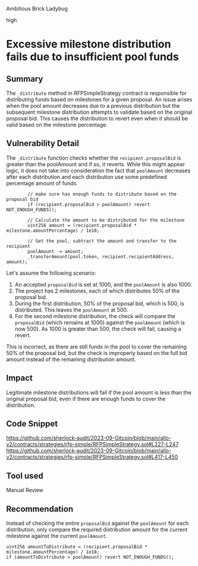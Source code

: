 Ambitious Brick Ladybug

high

# Excessive milestone distribution fails due to insufficient pool funds
## Summary
The `_distribute` method in RFPSimpleStrategy contract is responsible for distributing funds based on milestones for a given proposal.  An issue arises when the pool amount decreases due to a previous distribution but the subsequent milestone distribution attempts to validate based on the original proposal bid. This causes the distribution to revert even when it should be valid based on the milestone percentage.

## Vulnerability Detail
The `_distribute` function checks whether the `recipient.proposalBid` is greater than the poolAmount and if so, it reverts. While this might appear logic, it does not take into consideration the fact that `poolAmount` decreases after each distribution and each distribution use some predefined percentage amount of funds.

```solidity
        // make sure has enough funds to distribute based on the proposal bid
        if (recipient.proposalBid > poolAmount) revert NOT_ENOUGH_FUNDS();

        // Calculate the amount to be distributed for the milestone
        uint256 amount = (recipient.proposalBid * milestone.amountPercentage) / 1e18;

        // Get the pool, subtract the amount and transfer to the recipient
        poolAmount -= amount;
        _transferAmount(pool.token, recipient.recipientAddress, amount);
```

Let's assume the following scenario:
1. An accepted `proposalBid` is set at 1000, and the `poolAmount` is also 1000.
2. The project has 2 milestones, each of which distributes 50% of the proposal bid.
3. During the first distribution, 50% of the proposal bid, which is 500, is distributed. This leaves the `poolAmount` at 500.
4. For the second milestone distribution, the check will compare the `proposalBid` (which remains at 1000) against the `poolAmount` (which is now 500). As 1000 is greater than 500, the check will fail, causing a revert.

This is incorrect, as there are still funds in the pool to cover the remaining 50% of the proposal bid, but the check is improperly based on the full bid amount instead of the remaining distribution amount.

## Impact
Legitimate milestone distributions will fail if the pool amount is less than the original proposal bid, even if there are enough funds to cover the distribution. 
## Code Snippet
https://github.com/sherlock-audit/2023-09-Gitcoin/blob/main/allo-v2/contracts/strategies/rfp-simple/RFPSimpleStrategy.sol#L227-L247
https://github.com/sherlock-audit/2023-09-Gitcoin/blob/main/allo-v2/contracts/strategies/rfp-simple/RFPSimpleStrategy.sol#L417-L450
## Tool used

Manual Review

## Recommendation
Instead of checking the entire `proposalBid` against the `poolAmount` for each distribution, only compare the required distribution amount for the current milestone against the current `poolAmount`.
```solidity
uint256 amountToDistribute = (recipient.proposalBid * milestone.amountPercentage) / 1e18;
if (amountToDistribute > poolAmount) revert NOT_ENOUGH_FUNDS();

```